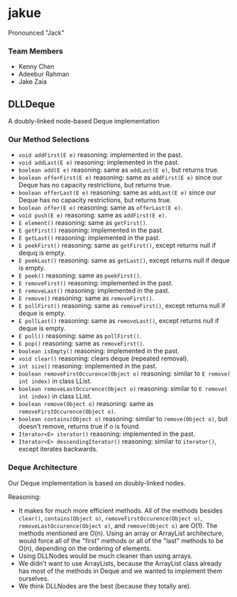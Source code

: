 # jakue
Pronounced "Jack"  

### Team Members
* Kenny Chen
* Adeebur Rahman
* Jake Zaia

## DLLDeque
A doubly-linked node-based Deque implementation  

### Our Method Selections
* `void addFirst(E e)` reasoning: implemented in the past.
* `void addLast(E e)` reasoning: implemented in the past.
* `boolean add(E e)` reasoning: same as `addLast(E e)`, but returns true.
* `boolean offerFirst(E e)` reasoning: same as `addFirst(E e)` since our Deque has no capacity restrictions, but returns true.
* `boolean offerLast(E e)` reasoning: same as `addLast(E e)` since our Deque has no capacity restrictions, but returns true.
* `boolean offer(E e)` reasoning: same as `offerLast(E e)`.
* `void push(E e)` reasoning: same as `addFirst(E e)`.
* `E element()` reasoning: same as `getFirst()`.
* `E getFirst()` reasoning: implemented in the past.
* `E getLast()` reasoning: implemented in the past.
* `E peekFirst()` reasoning: same as `getFirst()`, except returns null if dequq is empty.
* `E peekLast()` reasoning: same as `getLast()`, except returns null if deque is empty.
* `E peek()`  reasoning: same as `peekFirst()`.
* `E removeFirst()` reasoning: implemented in the past.
* `E removeLast()` reasoning: implemented in the past.
* `E remove()` reasoning: same as `removeFirst()`.
* `E pollFirst()` reasoning: same as `removeFirst()`, except returns null if deque is empty.
* `E pollLast()` reasoning: same as `removeLast()`, except returns null if deque is empty.
* `E poll()` reasoning: same as `pollFirst()`.
* `E pop()` reasoning: same as `removeFirst()`.
* `boolean isEmpty()` reasoning: implemented in the past.
* `void clear()` reasoning: clears deque (repeated removal).
* `int size()` reasoning: implemented in the past.
* `boolean removeFirstOccurence(Object o)` reasoning: similar to `E remove( int index)` in class LList.
* `boolean removeLastOccurence(Object o)` reasoning: similar to `E remove( int index)` in class LList.
* `boolean remove(Object o)` reasoning: same as `removeFirstOccurence(Object o)`.
* `boolean contains(Object o)` reasoning: similar to `remove(Object o)`, but doesn't remove, returns true if o is found.
* `Iterator<E> iterator()` reasoning: implemented in the past.
* `Iterator<E> descendingIterator()` reasoning: similar to `iterator()`, except iterates backwards.  

### Deque Architecture
Our Deque implementation is based on doubly-linked nodes.

Reasoning:
* It makes for much more efficient methods. All of the methods besides `clear()`, `contains(Object o)`, `removeFirstOccurence(Object o)`, `removeLastOccurence(Object o)`, and `remove(Object o)` are O(1). The methods mentioned are O(n). Using an array or ArrayList architecture, would force all of the "first" methods or all of the "last" methods to be O(n), depending on the ordering of elements.  
* Using DLLNodes would be much cleaner than using arrays.  
* We didn't want to use ArrayLists, because the ArrayList class already has most of the methods in Deque and we wanted to implement them ourselves.  
* We think DLLNodes are the best (because they totally are).  
